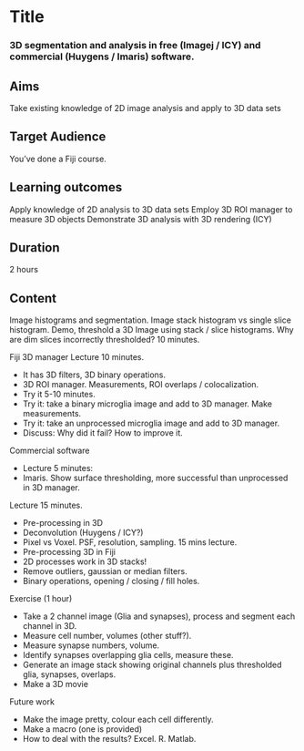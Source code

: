 # Title
### 3D segmentation and analysis in free (Imagej / ICY) and commercial (Huygens / Imaris) software.

## Aims
Take existing knowledge of 2D image analysis and apply to 3D data sets 

## Target Audience
You’ve done a Fiji course.

## Learning outcomes
Apply knowledge of 2D analysis to 3D data sets
Employ 3D ROI manager to measure 3D objects
Demonstrate 3D analysis with 3D rendering (ICY)

## Duration 
2 hours

## Content
Image histograms and segmentation. Image stack histogram vs single slice histogram.
Demo, threshold a 3D Image using stack / slice histograms.
Why are dim slices incorrectly thresholded?
10 minutes.

Fiji 3D manager
Lecture 10 minutes.
* It has 3D filters, 3D binary operations.
* 3D ROI manager. Measurements, ROI overlaps / colocalization.
* Try it 5-10 minutes.
* Try it: take a binary microglia image and add to 3D manager. Make measurements.
* Try it: take an unprocessed microglia image and add to 3D manager.
* Discuss: Why did it fail? How to improve it.

Commercial software
* Lecture 5 minutes:
* Imaris. Show surface thresholding, more successful than unprocessed in 3D manager.

Lecture 15 minutes.
* Pre-processing in 3D
* Deconvolution (Huygens / ICY?)
* Pixel vs Voxel. PSF, resolution, sampling. 15 mins lecture.
* Pre-processing 3D in Fiji
* 2D processes work in 3D stacks!
* Remove outliers, gaussian or median filters. 
* Binary operations, opening / closing / fill holes.

Exercise (1 hour)
* Take a 2 channel image (Glia and synapses), process and segment each channel in 3D. 
* Measure cell number, volumes (other stuff?).
* Measure synapse numbers, volume.
* Identify synapses overlapping glia cells, measure these.
* Generate an image stack showing original channels plus thresholded glia, synapses, overlaps.
* Make a 3D movie

Future work
* Make the image pretty, colour each cell differently.
* Make a macro (one is provided)
* How to deal with the results? Excel. R. Matlab.
